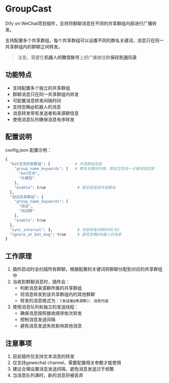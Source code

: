 # GroupCast
Dify on WeChat项目插件，支持将群聊消息在不同的共享群组内部进行广播转发。

支持配置多个共享群组，每个共享群组可以设置不同的群名关键词，消息只在同一共享群组内的群聊之间转发。

>注意，需要在**机器人的微信账号**上把广播微信群**保存到通讯录**


## 功能特点

- 支持配置多个独立的共享群组
- 群聊消息只在同一共享群组内转发
- 可配置消息转发间隔时间
- 支持忽略@机器人的消息
- 消息转发带有发送者和来源群信息
- 使用消息队列确保消息有序转发

## 配置说明

config.json 配置示例：
```bash
{
  "bot交流共享群组": {           # 共享群组名称
    "group_name_keywords": [   # 群名关键词列表，群名包含任一关键词则匹配
      "bot交流",
      "大模型"
    ],
    "enable": true              # 是否启用该共享群组
  },
  "测试共享群组": {
    "group_name_keywords": [
      "测试",
      "测试群"
    ],
    "enable": true
  },
  "sync_interval": 3,           # 消息转发间隔时间(秒)
  "ignore_at_bot_msg": true     # 是否忽略@机器人的消息
}
```

## 工作原理

1. 插件启动时会扫描所有群聊，根据配置的关键词将群聊分配到对应的共享群组中
2. 当收到群聊消息时，插件会：
   - 判断消息来源群所属的共享群组
   - 将消息转发到该共享群组内的其他群聊
   - 转发的消息格式为：`[发送者@来源群]: 消息内容`
3. 使用消息队列和独立的发送线程：
   - 确保消息按照接收顺序依次转发
   - 控制消息发送间隔
   - 避免消息发送失败影响其他消息

## 注意事项

1. 目前插件仅支持文本消息的转发
2. 仅支持gewechat channel，需要配置相关参数才能使用
3. 建议合理设置消息发送间隔，避免消息发送过于频繁
4. 当消息队列满时，新的消息将被丢弃
